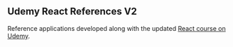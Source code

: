 ## Udemy React References V2

Reference applications developed along with the updated [React course on Udemy](https://www.udemy.com/course/react-the-complete-guide-incl-redux/).